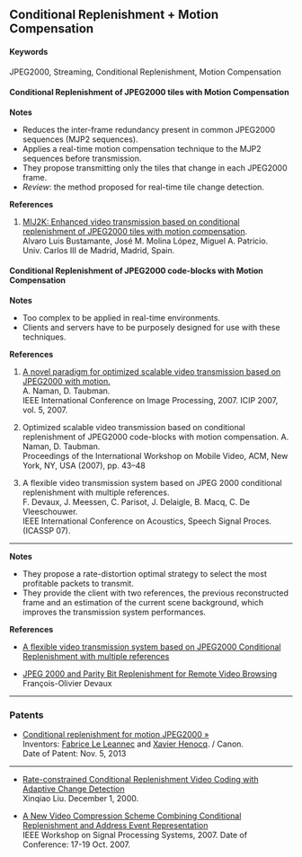 ## Conditional Replenishment + Motion Compensation


#### Keywords
JPEG2000, Streaming, Conditional Replenishment, Motion Compensation


#### Conditional Replenishment of JPEG2000 tiles with Motion Compensation

**Notes** 
* Reduces the inter-frame redundancy present in common JPEG2000 sequences (MJP2 sequences).
* Applies a real-time motion compensation technique to the MJP2 sequences before transmission.
* They propose transmitting only the tiles that change in each JPEG2000 frame.
* *Review*: the method proposed for real-time tile change detection.

**References**  

1. [MIJ2K: Enhanced video transmission based on conditional replenishment of JPEG2000 tiles with motion compensation](http://www.sciencedirect.com/science/article/pii/S1047320311000253).  
Alvaro Luis Bustamante, José M. Molina López,  Miguel A. Patricio.  
Univ. Carlos III de Madrid, Madrid, Spain.  


#### Conditional Replenishment of JPEG2000 code-blocks with Motion Compensation

**Notes** 
* Too complex to be applied in real-time environments.
* Clients and servers have to be purposely designed for use with these techniques.


**References**  

1. [A novel paradigm for optimized scalable video transmission based on JPEG2000 with motion.](http://ieeexplore.ieee.org/stamp/stamp.jsp?tp=&arnumber=4379773)  
A. Naman, D. Taubman.  
IEEE International Conference on Image Processing, 2007. ICIP 2007, vol. 5, 2007.  


2. Optimized scalable video transmission based on conditional replenishment of JPEG2000 code-blocks with motion compensation.  A. Naman, D. Taubman.  
Proceedings of the International Workshop on Mobile Video, ACM, New York, NY, USA (2007), pp. 43–48

3. A flexible video transmission system based on JPEG 2000 conditional replenishment with multiple references.  
F. Devaux, J. Meessen, C. Parisot, J. Delaigle, B. Macq, C. De Vleeschouwer.  
IEEE International Conference on Acoustics, Speech Signal Proces. (ICASSP 07).  


---

**Notes**
* They propose a rate-distortion optimal strategy to select the most profitable packets to transmit. 
* They provide the client with two references, the previous reconstructed frame and an estimation of the current scene background, which improves the transmission system performances.
 
**References**
* [A flexible video transmission system based on JPEG2000 Conditional Replenishment with multiple references](http://www.intopix.com/uploaded/Download%20Publications/intoPIX%20-%20A%20FLEXIBLE%20VIDEO%20TRANSMISSION%20SYSTEM%20BASED%20ON%20JPEG%202000%20CONDITIONAL%20REPLENISHMENTWITH%20MULTIPLE%20REFERENCES_FO_Devaux.pdf)



* [JPEG 2000 and Parity Bit Replenishment for Remote Video Browsing](http://www.intopix.com/uploaded/Download%20Publications/intoPIX_JPEG%202000%20and%20Parity%20Bit%20Replenishment%20for%20Remote%20Video%20Browsing_Thesis_FO_Devaux.pdf)  
François-Olivier Devaux

---

### Patents

* [Conditional replenishment for motion JPEG2000 &raquo;](http://www.google.com/patents/US8577157)  
  Inventors: [Fabrice Le Leannec](http://www.technicolor.com/en/talent/researcher/le-leannec) and [Xavier Henocq](http://www.informatik.uni-trier.de/~ley/pers/hd/h/Henocq:Xavier.html). / Canon.  
  Date of Patent: Nov. 5, 2013
  
---

* [Rate-constrained Conditional Replenishment Video Coding with Adaptive Change Detection](http://www.stanford.edu/class/ee368b/Projects/chiao/)  
  Xinqiao Liu. December 1, 2000.  

* [A New Video Compression Scheme Combining Conditional Replenishment and Address Event Representation](http://ieeexplore.ieee.org/xpls/abs_all.jsp?arnumber=4387612)  
  IEEE Workshop on Signal Processing Systems, 2007. Date of Conference: 17-19 Oct. 2007.
